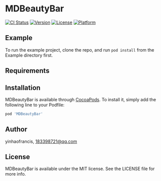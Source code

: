 # MDBeautyBar

[![CI Status](https://img.shields.io/travis/yinhaofrancis/MDBeautyBar.svg?style=flat)](https://travis-ci.org/yinhaofrancis/MDBeautyBar)
[![Version](https://img.shields.io/cocoapods/v/MDBeautyBar.svg?style=flat)](https://cocoapods.org/pods/MDBeautyBar)
[![License](https://img.shields.io/cocoapods/l/MDBeautyBar.svg?style=flat)](https://cocoapods.org/pods/MDBeautyBar)
[![Platform](https://img.shields.io/cocoapods/p/MDBeautyBar.svg?style=flat)](https://cocoapods.org/pods/MDBeautyBar)

## Example

To run the example project, clone the repo, and run `pod install` from the Example directory first.

## Requirements

## Installation

MDBeautyBar is available through [CocoaPods](https://cocoapods.org). To install
it, simply add the following line to your Podfile:

```ruby
pod 'MDBeautyBar'
```

## Author

yinhaofrancis, 183398721@qq.com

## License

MDBeautyBar is available under the MIT license. See the LICENSE file for more info.
